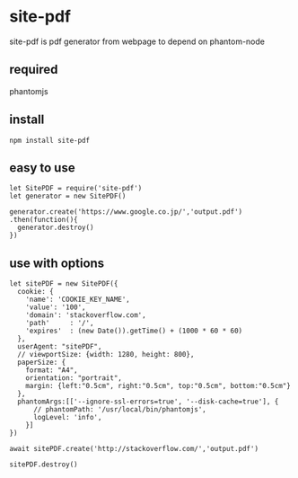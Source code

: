 # site-pdf

site-pdf is pdf generator from webpage to depend on phantom-node

## required
phantomjs

## install
```
npm install site-pdf
```

## easy to use
```
let SitePDF = require('site-pdf')
let generator = new SitePDF()

generator.create('https://www.google.co.jp/','output.pdf')
.then(function(){
  generator.destroy()
})

```

## use with options
```
let sitePDF = new SitePDF({
  cookie: {
    'name': 'COOKIE_KEY_NAME',
    'value': '100',
    'domain': 'stackoverflow.com',
    'path'     : '/',
    'expires'  : (new Date()).getTime() + (1000 * 60 * 60)
  },
  userAgent: "sitePDF",
  // viewportSize: {width: 1280, height: 800},
  paperSize: {
    format: "A4",
    orientation: "portrait",
    margin: {left:"0.5cm", right:"0.5cm", top:"0.5cm", bottom:"0.5cm"}
  },
  phantomArgs:[['--ignore-ssl-errors=true', '--disk-cache=true'], {
      // phantomPath: '/usr/local/bin/phantomjs',
      logLevel: 'info',
    }]
})

await sitePDF.create('http://stackoverflow.com/','output.pdf')

sitePDF.destroy()
```